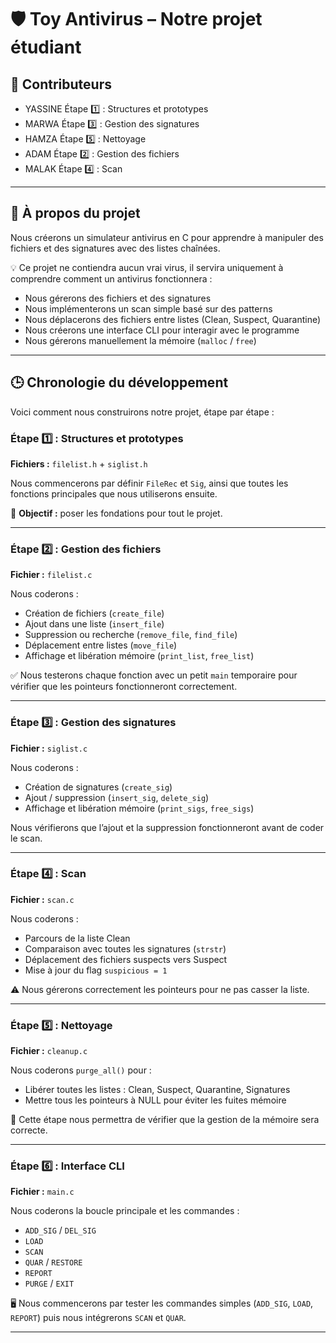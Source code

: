 # 🛡️ Toy Antivirus – Notre projet étudiant

## 👥 Contributeurs
- YASSINE  Étape 1️⃣ : Structures et prototypes
- MARWA    Étape 3️⃣ : Gestion des signatures
- HAMZA    Étape 5️⃣ : Nettoyage
- ADAM     Étape 2️⃣ : Gestion des fichiers
- MALAK    Étape 4️⃣ : Scan

---

## 📝 À propos du projet

Nous créerons un simulateur antivirus en C pour apprendre à manipuler des fichiers et des signatures avec des listes chaînées.  

💡 Ce projet ne contiendra aucun vrai virus, il servira uniquement à comprendre comment un antivirus fonctionnera :  

- Nous gérerons des fichiers et des signatures  
- Nous implémenterons un scan simple basé sur des patterns  
- Nous déplacerons des fichiers entre listes (Clean, Suspect, Quarantine)  
- Nous créerons une interface CLI pour interagir avec le programme  
- Nous gérerons manuellement la mémoire (`malloc` / `free`)  

---

## 🕒 Chronologie du développement

Voici comment nous construirons notre projet, étape par étape :  

### Étape 1️⃣ : Structures et prototypes

**Fichiers :** `filelist.h` + `siglist.h`  

Nous commencerons par définir `FileRec` et `Sig`, ainsi que toutes les fonctions principales que nous utiliserons ensuite.  

🎯 **Objectif :** poser les fondations pour tout le projet.

---

### Étape 2️⃣ : Gestion des fichiers

**Fichier :** `filelist.c`  

Nous coderons :  

- Création de fichiers (`create_file`)  
- Ajout dans une liste (`insert_file`)  
- Suppression ou recherche (`remove_file`, `find_file`)  
- Déplacement entre listes (`move_file`)  
- Affichage et libération mémoire (`print_list`, `free_list`)  

✅ Nous testerons chaque fonction avec un petit `main` temporaire pour vérifier que les pointeurs fonctionneront correctement.

---

### Étape 3️⃣ : Gestion des signatures

**Fichier :** `siglist.c`  

Nous coderons :  

- Création de signatures (`create_sig`)  
- Ajout / suppression (`insert_sig`, `delete_sig`)  
- Affichage et libération mémoire (`print_sigs`, `free_sigs`)  

Nous vérifierons que l’ajout et la suppression fonctionneront avant de coder le scan.

---

### Étape 4️⃣ : Scan

**Fichier :** `scan.c`  

Nous coderons :  

- Parcours de la liste Clean  
- Comparaison avec toutes les signatures (`strstr`)  
- Déplacement des fichiers suspects vers Suspect  
- Mise à jour du flag `suspicious = 1`  

⚠️ Nous gérerons correctement les pointeurs pour ne pas casser la liste.

---

### Étape 5️⃣ : Nettoyage

**Fichier :** `cleanup.c`  

Nous coderons `purge_all()` pour :  

- Libérer toutes les listes : Clean, Suspect, Quarantine, Signatures  
- Mettre tous les pointeurs à NULL pour éviter les fuites mémoire  

🧹 Cette étape nous permettra de vérifier que la gestion de la mémoire sera correcte.

---

### Étape 6️⃣ : Interface CLI

**Fichier :** `main.c`  

Nous coderons la boucle principale et les commandes :  

- `ADD_SIG` / `DEL_SIG`  
- `LOAD`  
- `SCAN`  
- `QUAR` / `RESTORE`  
- `REPORT`  
- `PURGE` / `EXIT`  

🖥️ Nous commencerons par tester les commandes simples (`ADD_SIG`, `LOAD`, `REPORT`) puis nous intégrerons `SCAN` et `QUAR`.

---

